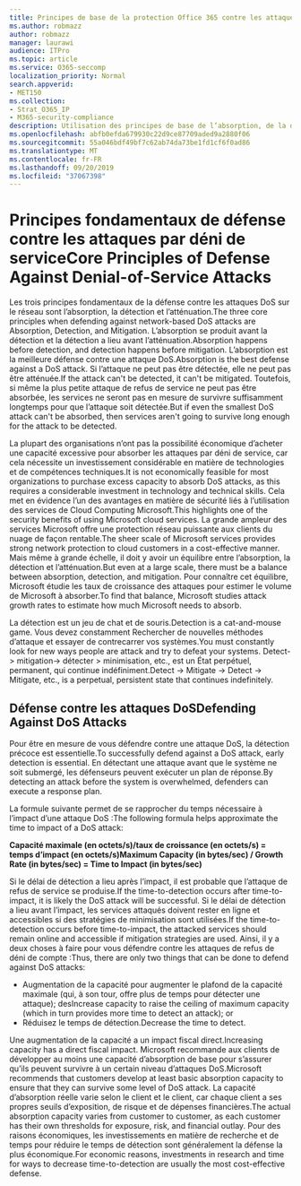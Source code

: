 ```yaml
---
title: Principes de base de la protection Office 365 contre les attaques par déni de service
ms.author: robmazz
author: robmazz
manager: laurawi
audience: ITPro
ms.topic: article
ms.service: O365-seccomp
localization_priority: Normal
search.appverid:
- MET150
ms.collection:
- Strat_O365_IP
- M365-security-compliance
description: Utilisation des principes de base de l’absorption, de la détection et de l’atténuation dans sa défense contre les attaques par déni de service (DoS).
ms.openlocfilehash: abfb0efda679930c22d9ce87709aded9a2880f06
ms.sourcegitcommit: 55a046bdf49bf7c62ab74da73be1fd1cf6f0ad86
ms.translationtype: MT
ms.contentlocale: fr-FR
ms.lasthandoff: 09/20/2019
ms.locfileid: "37067398"
---
```

# <a name="core-principles-of-defense-against-denial-of-service-attacks"></a><span data-ttu-id="4e4d5-103">Principes fondamentaux de défense contre les attaques par déni de service</span><span class="sxs-lookup"><span data-stu-id="4e4d5-103">Core Principles of Defense Against Denial-of-Service Attacks</span></span>

<span data-ttu-id="4e4d5-104">Les trois principes fondamentaux de la défense contre les attaques DoS sur le réseau sont l’absorption, la détection et l’atténuation.</span><span class="sxs-lookup"><span data-stu-id="4e4d5-104">The three core principles when defending against network-based DoS attacks are Absorption, Detection, and Mitigation.</span></span> <span data-ttu-id="4e4d5-105">L’absorption se produit avant la détection et la détection a lieu avant l’atténuation.</span><span class="sxs-lookup"><span data-stu-id="4e4d5-105">Absorption happens before detection, and detection happens before mitigation.</span></span> <span data-ttu-id="4e4d5-106">L’absorption est la meilleure défense contre une attaque DoS.</span><span class="sxs-lookup"><span data-stu-id="4e4d5-106">Absorption is the best defense against a DoS attack.</span></span> <span data-ttu-id="4e4d5-107">Si l’attaque ne peut pas être détectée, elle ne peut pas être atténuée.</span><span class="sxs-lookup"><span data-stu-id="4e4d5-107">If the attack can't be detected, it can't be mitigated.</span></span> <span data-ttu-id="4e4d5-108">Toutefois, si même la plus petite attaque de refus de service ne peut pas être absorbée, les services ne seront pas en mesure de survivre suffisamment longtemps pour que l’attaque soit détectée.</span><span class="sxs-lookup"><span data-stu-id="4e4d5-108">But if even the smallest DoS attack can't be absorbed, then services aren't going to survive long enough for the attack to be detected.</span></span>

<span data-ttu-id="4e4d5-109">La plupart des organisations n’ont pas la possibilité économique d’acheter une capacité excessive pour absorber les attaques par déni de service, car cela nécessite un investissement considérable en matière de technologies et de compétences techniques.</span><span class="sxs-lookup"><span data-stu-id="4e4d5-109">It is not economically feasible for most organizations to purchase excess capacity to absorb DoS attacks, as this requires a considerable investment in technology and technical skills.</span></span> <span data-ttu-id="4e4d5-110">Cela met en évidence l’un des avantages en matière de sécurité liés à l’utilisation des services de Cloud Computing Microsoft.</span><span class="sxs-lookup"><span data-stu-id="4e4d5-110">This highlights one of the security benefits of using Microsoft cloud services.</span></span> <span data-ttu-id="4e4d5-111">La grande ampleur des services Microsoft offre une protection réseau puissante aux clients du nuage de façon rentable.</span><span class="sxs-lookup"><span data-stu-id="4e4d5-111">The sheer scale of Microsoft services provides strong network protection to cloud customers in a cost-effective manner.</span></span> <span data-ttu-id="4e4d5-112">Mais même à grande échelle, il doit y avoir un équilibre entre l’absorption, la détection et l’atténuation.</span><span class="sxs-lookup"><span data-stu-id="4e4d5-112">But even at a large scale, there must be a balance between absorption, detection, and mitigation.</span></span> <span data-ttu-id="4e4d5-113">Pour connaître cet équilibre, Microsoft étudie les taux de croissance des attaques pour estimer le volume de Microsoft à absorber.</span><span class="sxs-lookup"><span data-stu-id="4e4d5-113">To find that balance, Microsoft studies attack growth rates to estimate how much Microsoft needs to absorb.</span></span>

<span data-ttu-id="4e4d5-114">La détection est un jeu de chat et de souris.</span><span class="sxs-lookup"><span data-stu-id="4e4d5-114">Detection is a cat-and-mouse game.</span></span> <span data-ttu-id="4e4d5-115">Vous devez constamment Rechercher de nouvelles méthodes d’attaque et essayer de contrecarrer vos systèmes.</span><span class="sxs-lookup"><span data-stu-id="4e4d5-115">You must constantly look for new ways people are attack and try to defeat your systems.</span></span> <span data-ttu-id="4e4d5-116">Detect-> mitigation-> détecter > minimisation, etc., est un État perpétuel, permanent, qui continue indéfiniment.</span><span class="sxs-lookup"><span data-stu-id="4e4d5-116">Detect -> Mitigate -> Detect -> Mitigate, etc., is a perpetual, persistent state that continues indefinitely.</span></span>

## <a name="defending-against-dos-attacks"></a><span data-ttu-id="4e4d5-117">Défense contre les attaques DoS</span><span class="sxs-lookup"><span data-stu-id="4e4d5-117">Defending Against DoS Attacks</span></span>

<span data-ttu-id="4e4d5-118">Pour être en mesure de vous défendre contre une attaque DoS, la détection précoce est essentielle.</span><span class="sxs-lookup"><span data-stu-id="4e4d5-118">To successfully defend against a DoS attack, early detection is essential.</span></span> <span data-ttu-id="4e4d5-119">En détectant une attaque avant que le système ne soit submergé, les défenseurs peuvent exécuter un plan de réponse.</span><span class="sxs-lookup"><span data-stu-id="4e4d5-119">By detecting an attack before the system is overwhelmed, defenders can execute a response plan.</span></span>

<span data-ttu-id="4e4d5-120">La formule suivante permet de se rapprocher du temps nécessaire à l’impact d’une attaque DoS :</span><span class="sxs-lookup"><span data-stu-id="4e4d5-120">The following formula helps approximate the time to impact of a DoS attack:</span></span>

   <span data-ttu-id="4e4d5-121">**Capacité maximale (en octets/s)/taux de croissance (en octets/s) = temps d’impact (en octets/s)**</span><span class="sxs-lookup"><span data-stu-id="4e4d5-121">**Maximum Capacity (in bytes/sec) / Growth Rate (in bytes/sec) = Time to Impact (in bytes/sec)**</span></span>

<span data-ttu-id="4e4d5-122">Si le délai de détection a lieu après l’impact, il est probable que l’attaque de refus de service se produise.</span><span class="sxs-lookup"><span data-stu-id="4e4d5-122">If the time-to-detection occurs after time-to-impact, it is likely the DoS attack will be successful.</span></span> <span data-ttu-id="4e4d5-123">Si le délai de détection a lieu avant l’impact, les services attaqués doivent rester en ligne et accessibles si des stratégies de minimisation sont utilisées.</span><span class="sxs-lookup"><span data-stu-id="4e4d5-123">If the time-to-detection occurs before time-to-impact, the attacked services should remain online and accessible if mitigation strategies are used.</span></span> <span data-ttu-id="4e4d5-124">Ainsi, il y a deux choses à faire pour vous défendre contre les attaques de refus de déni de compte :</span><span class="sxs-lookup"><span data-stu-id="4e4d5-124">Thus, there are only two things that can be done to defend against DoS attacks:</span></span>

- <span data-ttu-id="4e4d5-125">Augmentation de la capacité pour augmenter le plafond de la capacité maximale (qui, à son tour, offre plus de temps pour détecter une attaque); des</span><span class="sxs-lookup"><span data-stu-id="4e4d5-125">Increase capacity to raise the ceiling of maximum capacity (which in turn provides more time to detect an attack); or</span></span>
- <span data-ttu-id="4e4d5-126">Réduisez le temps de détection.</span><span class="sxs-lookup"><span data-stu-id="4e4d5-126">Decrease the time to detect.</span></span>

<span data-ttu-id="4e4d5-127">Une augmentation de la capacité a un impact fiscal direct.</span><span class="sxs-lookup"><span data-stu-id="4e4d5-127">Increasing capacity has a direct fiscal impact.</span></span> <span data-ttu-id="4e4d5-128">Microsoft recommande aux clients de développer au moins une capacité d’absorption de base pour s’assurer qu’ils peuvent survivre à un certain niveau d’attaques DoS.</span><span class="sxs-lookup"><span data-stu-id="4e4d5-128">Microsoft recommends that customers develop at least basic absorption capacity to ensure that they can survive some level of DoS attack.</span></span> <span data-ttu-id="4e4d5-129">La capacité d’absorption réelle varie selon le client et le client, car chaque client a ses propres seuils d’exposition, de risque et de dépenses financières.</span><span class="sxs-lookup"><span data-stu-id="4e4d5-129">The actual absorption capacity varies from customer to customer, as each customer has their own thresholds for exposure, risk, and financial outlay.</span></span> <span data-ttu-id="4e4d5-130">Pour des raisons économiques, les investissements en matière de recherche et de temps pour réduire le temps de détection sont généralement la défense la plus économique.</span><span class="sxs-lookup"><span data-stu-id="4e4d5-130">For economic reasons, investments in research and time for ways to decrease time-to-detection are usually the most cost-effective defense.</span></span>
